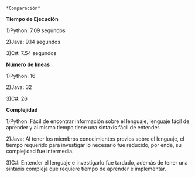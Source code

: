                                                                                  *Comparación*

**Tiempo de Ejecución**

1)Python: 7.09 segundos

2)Java: 9.14 segundos

3)C#: 7.54 segundos

**Número de líneas**

1)Python: 16

2)Java: 32

3)C#: 26 

**Complejidad**

1)Python: Fácil de encontrar información sobre el lenguaje, lenguaje fácil de aprender y al mismo tiempo tiene una sintaxis fácil de entender.

2)Java: Al tener los miembros conocimientos previos sobre el lenguaje, el tiempo requerido para investigar lo necesario fue reducido, por ende, su complejidad fue intermedia.  

3)C#: Entender el lenguaje e investigarlo fue tardado, además de tener una sintaxis compleja que requiere tiempo de aprender e implementar. 
